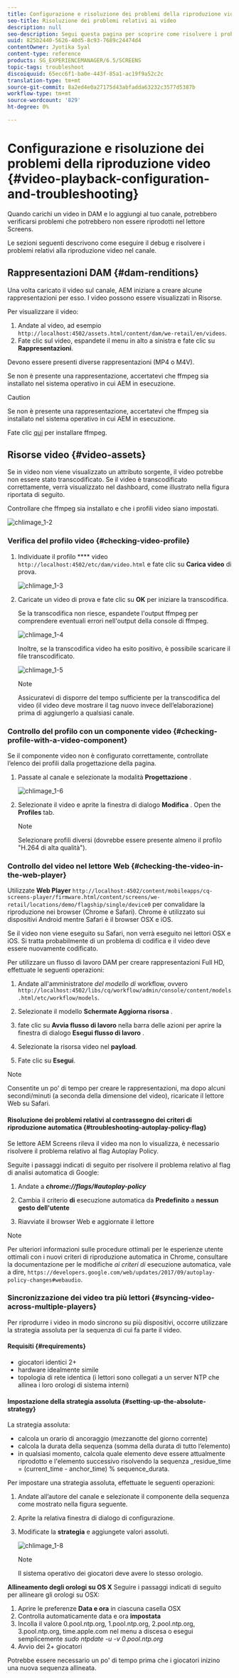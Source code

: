```yaml
---
title: Configurazione e risoluzione dei problemi della riproduzione video
seo-title: Risoluzione dei problemi relativi ai video
description: null
seo-description: Segui questa pagina per scoprire come risolvere i problemi dei video. Quando carichi un video in DAM e lo aggiungi al tuo canale, potrebbero verificarsi problemi che potrebbero impedire la riproduzione del video nel lettore Screens e in questa sezione viene descritto come eseguire il debug e risolvere i problemi della riproduzione video nel tuo canale.
uuid: 825b2440-5626-40d5-8c93-7689c24474d4
contentOwner: Jyotika Syal
content-type: reference
products: SG_EXPERIENCEMANAGER/6.5/SCREENS
topic-tags: troubleshoot
discoiquuid: 65ecc6f1-ba0e-443f-85a1-ac19f9a52c2c
translation-type: tm+mt
source-git-commit: 8a2ed4e0a27175d43abfadda63232c3577d5387b
workflow-type: tm+mt
source-wordcount: '829'
ht-degree: 0%

---
```



# Configurazione e risoluzione dei problemi della riproduzione video {#video-playback-configuration-and-troubleshooting}

Quando carichi un video in DAM e lo aggiungi al tuo canale, potrebbero verificarsi problemi che potrebbero non essere riprodotti nel lettore Screens.

Le sezioni seguenti descrivono come eseguire il debug e risolvere i problemi relativi alla riproduzione video nel canale.

## Rappresentazioni DAM {#dam-renditions}

Una volta caricato il video sul canale, AEM iniziare a creare alcune rappresentazioni per esso. I video possono essere visualizzati in Risorse.

Per visualizzare il video:

1. Andate al video, ad esempio `http://localhost:4502/assets.html/content/dam/we-retail/en/videos`.
1. Fate clic sul video, espandete il menu in alto a sinistra e fate clic su **Rappresentazioni**.

Devono essere presenti diverse rappresentazioni (MP4 o M4V).

Se non è presente una rappresentazione, accertatevi che ffmpeg sia installato nel sistema operativo in cui AEM in esecuzione.

>[!CAUTION]
>
>Se non è presente una rappresentazione, accertatevi che ffmpeg sia installato nel sistema operativo in cui AEM in esecuzione.
>
>Fate clic [qui](https://www.ffmpeg.org/download.html) per installare ffmpeg.

## Risorse video {#video-assets}

Se in video non viene visualizzato un attributo sorgente, il video potrebbe non essere stato transcodificato. Se il video è transcodificato correttamente, verrà visualizzato nel dashboard, come illustrato nella figura riportata di seguito.

Controllare che ffmpeg sia installato e che i profili video siano impostati.

![chlimage_1-2](assets/chlimage_1-2.png)

### Verifica del profilo video {#checking-video-profile}

1. Individuate il profilo **** video `http://localhost:4502/etc/dam/video.html` e fate clic su **Carica video** di prova.

   ![chlimage_1-3](assets/chlimage_1-3.png)

1. Caricate un video di prova e fate clic su **OK** per iniziare la transcodifica.

   Se la transcodifica non riesce, espandete l&#39;output ffmpeg per comprendere eventuali errori nell&#39;output della console di ffmpeg.

   ![chlimage_1-4](assets/chlimage_1-4.png)

   Inoltre, se la transcodifica video ha esito positivo, è possibile scaricare il file transcodificato.

   ![chlimage_1-5](assets/chlimage_1-5.png)

   >[!NOTE]
   >
   >Assicuratevi di disporre del tempo sufficiente per la transcodifica del video (il video deve mostrare il tag nuovo invece dell’elaborazione) prima di aggiungerlo a qualsiasi canale.

### Controllo del profilo con un componente video {#checking-profile-with-a-video-component}

Se il componente video non è configurato correttamente, controllate l’elenco dei profili dalla progettazione della pagina.

1. Passate al canale e selezionate la modalità **Progettazione** .

   ![chlimage_1-6](assets/chlimage_1-6.png)

1. Selezionate il video e aprite la finestra di dialogo **Modifica** . Open the **Profiles** tab.

   >[!NOTE]
   >Selezionare profili diversi (dovrebbe essere presente almeno il profilo &quot;H.264 di alta qualità&quot;).

### Controllo del video nel lettore Web {#checking-the-video-in-the-web-player}

Utilizzate **Web Player** `http://localhost:4502/content/mobileapps/cq-screens-player/firmware.html/content/screens/we-retail/locations/demo/flagship/single/device0` per convalidare la riproduzione nei browser (Chrome e Safari). Chrome è utilizzato sui dispositivi Android mentre Safari è il browser OSX e iOS.

Se il video non viene eseguito su Safari, non verrà eseguito nei lettori OSX e iOS. Si tratta probabilmente di un problema di codifica e il video deve essere nuovamente codificato.

Per utilizzare un flusso di lavoro DAM per creare rappresentazioni Full HD, effettuate le seguenti operazioni:

1. Andate all&#39;amministratore *del modello di* workflow, ovvero `http://localhost:4502/libs/cq/workflow/admin/console/content/models.html/etc/workflow/models`.
1. Selezionate il modello **Schermate Aggiorna risorsa** .
1. fate clic su **Avvia flusso di lavoro** nella barra delle azioni per aprire la finestra di dialogo **Esegui flusso di lavoro** .

1. Selezionate la risorsa video nel **payload**.
1. Fate clic su **Esegui**.

>[!NOTE]
>
>Consentite un po&#39; di tempo per creare le rappresentazioni, ma dopo alcuni secondi/minuti (a seconda della dimensione del video), ricaricate il lettore Web su Safari.

#### Risoluzione dei problemi relativi al contrassegno dei criteri di riproduzione automatica {#troubleshooting-autoplay-policy-flag}

Se  lettore AEM Screens rileva il video ma non lo visualizza, è necessario risolvere il problema relativo al flag Autoplay Policy.

Seguite i passaggi indicati di seguito per risolvere il problema relativo al flag di analisi automatica di Google:

1. Andate a ***chrome://flags/#autoplay-policy***
1. Cambia il criterio **di** esecuzione automatica da **Predefinito** a **nessun gesto dell&#39;utente**

1. Riavviate il browser Web e aggiornate il lettore

>[!NOTE]
>
>Per ulteriori informazioni sulle procedure ottimali per le esperienze utente ottimali con i nuovi criteri di riproduzione automatica in Chrome, consultare la documentazione per le modifiche *ai criteri di* esecuzione automatica, vale a dire, `https://developers.google.com/web/updates/2017/09/autoplay-policy-changes#webaudio`.

### Sincronizzazione dei video tra più lettori {#syncing-video-across-multiple-players}

Per riprodurre i video in modo sincrono su più dispositivi, occorre utilizzare la strategia assoluta per la sequenza di cui fa parte il video.

#### Requisiti {#requirements}

* giocatori identici 2+
* hardware idealmente simile
* topologia di rete identica (i lettori sono collegati a un server NTP che allinea i loro orologi di sistema interni)

#### Impostazione della strategia assoluta {#setting-up-the-absolute-strategy}

La strategia assoluta:

* calcola un orario di ancoraggio (mezzanotte del giorno corrente)
* calcola la durata della sequenza (somma della durata di tutto l’elemento)
* in qualsiasi momento, calcola quale elemento deve essere attualmente riprodotto e l&#39;elemento successivo risolvendo la sequenza _residue_time = (current_time - anchor_time) % sequence_durata.

Per impostare una strategia assoluta, effettuate le seguenti operazioni:

1. Andate all’autore del canale e selezionate il componente della sequenza come mostrato nella figura seguente.
1. Aprite la relativa finestra di dialogo di configurazione.
1. Modificate la **strategia** e aggiungete valori assoluti.

   ![chlimage_1-8](assets/chlimage_1-8.png)

   >[!NOTE]
   >Il sistema operativo dei giocatori deve avere lo stesso orologio.

**Allineamento degli orologi su OS X** Seguire i passaggi indicati di seguito per allineare gli orologi su OSX:

1. Aprire le preferenze **Data e ora** in ciascuna casella OSX
1. Controlla automaticamente data e ora **impostata**
1. Incolla il valore 0.pool.ntp.org, 1.pool.ntp.org, 2.pool.ntp.org, 3.pool.ntp.org, time.apple.com nel menu a discesa o esegui semplicemente *sudo ntpdate -u -v 0.pool.ntp.org*
1. Avvio dei 2+ giocatori

Potrebbe essere necessario un po&#39; di tempo prima che i giocatori inizino una nuova sequenza allineata.

